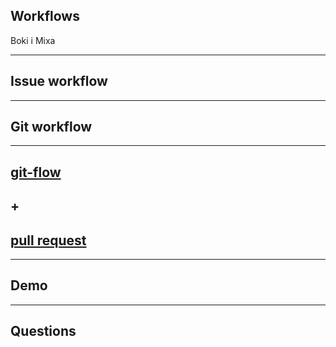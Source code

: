 ## Workflows

Boki i Mixa

---

## Issue workflow

---

## Git workflow

---

## [git-flow](https://danielkummer.github.io/git-flow-cheatsheet/)

## +

## [pull request](https://www.atlassian.com/git/tutorials/making-a-pull-request/)

---

## Demo

---

## Questions